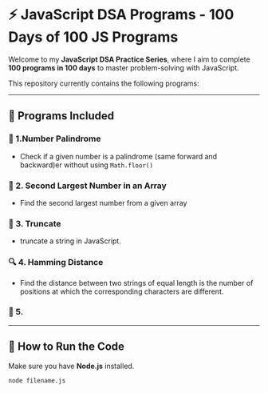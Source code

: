 # ⚡ JavaScript DSA Programs - 100 Days of 100 JS Programs

Welcome to my **JavaScript DSA Practice Series**, where I aim to complete **100 programs in 100 days** to master problem-solving with JavaScript.

This repository currently contains the following programs:

---

## 📘 Programs Included

### 🔢 1.Number Palindrome
- Check if a given number is a palindrome (same forward and backward)er without using `Math.floor()`

### 🧮 2. Second Largest Number in an Array
- Find the second largest number from a given array

### 🔁 3. Truncate 
- truncate a string in JavaScript.

### 🔍 4. Hamming Distance
- Find the distance between two strings of equal length is the number of positions at which the corresponding characters are different.

### 🔄 5. 

---

## 🚀 How to Run the Code

Make sure you have **Node.js** installed.

```bash
node filename.js

